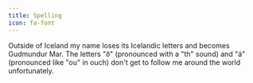 ```yaml
---
title: Spelling
icon: fa-font
---
```

Outside of Iceland my name loses its Icelandic letters and becomes Gudmundur Mar.
The letters "ð" (pronounced with a "th" sound) and "á" (pronounced like "ou" in ouch) don't get to follow me around the world unfortunately.
